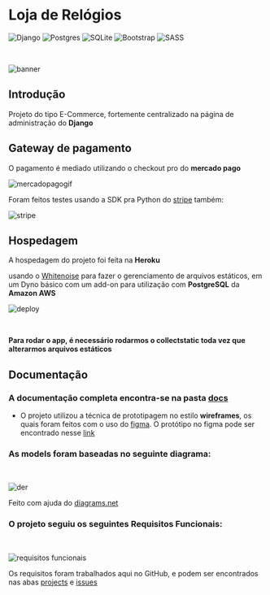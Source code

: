 # Loja de Relógios

![Django](https://img.shields.io/badge/django-%23092E20.svg?style=for-the-badge&logo=django&logoColor=white)
![Postgres](https://img.shields.io/badge/postgres-%23316192.svg?style=for-the-badge&logo=postgresql&logoColor=white)
![SQLite](https://img.shields.io/badge/sqlite-%2307405e.svg?style=for-the-badge&logo=sqlite&logoColor=white)
![Bootstrap](https://img.shields.io/badge/bootstrap-%23563D7C.svg?style=for-the-badge&logo=bootstrap&logoColor=white)
![SASS](https://img.shields.io/badge/SASS-hotpink.svg?style=for-the-badge&logo=SASS&logoColor=white)

<br />

![banner](https://github.com/rafaelngoncalves5/loja-relogios/blob/master/docs/banner.PNG)

## Introdução

Projeto do tipo E-Commerce, fortemente centralizado na página de administração do **Django**

## Gateway de pagamento

O pagamento é mediado utilizando o checkout pro do **mercado pago**

![mercadopagogif](https://github.com/rafaelngoncalves5/loja-relogios/blob/master/docs/mercadopago.gif)

Foram feitos testes usando a SDK pra Python do [stripe](https://stripe.com/docs) também:

![stripe](https://github.com/rafaelngoncalves5/loja-relogios/blob/master/docs/stripe.PNG)

## Hospedagem

A hospedagem do projeto foi feita na **Heroku**

usando o [Whitenoise](https://whitenoise.readthedocs.io/) para fazer o gerenciamento de arquivos estáticos, em um Dyno básico com um add-on para utilização com **PostgreSQL** da **Amazon AWS**

![deploy](https://github.com/rafaelngoncalves5/loja-relogios/assets/62622905/cd2afdb6-4c86-4cde-ab66-7415fe230d70)

<br />

__Para rodar o app, é necessário rodarmos o collectstatic toda vez que alterarmos arquivos estáticos__

## Documentação

### A documentação completa encontra-se na pasta [docs](https://github.com/rafaelngoncalves5/loja-relogios/tree/master/docs)

- O projeto utilizou a técnica de prototipagem no estilo **wireframes**, os quais foram feitos com o uso do [figma](https://www.figma.com/). O protótipo no figma pode ser encontrado nesse [link](https://www.figma.com/file/x50yDDgJO1vNL9x0uMe7ZK/E-commerce?node-id=0-1&t=FXz16bZ9s8brMhMe-0)

### As models foram baseadas no seguinte diagrama:

<br />

![der](https://github.com/rafaelngoncalves5/loja-relogios/blob/master/docs/DER.jpg?raw=true)

Feito com ajuda do [diagrams.net](https://www.diagrams.net/)

### O projeto seguiu os seguintes Requisitos Funcionais:

<br />

![requisitos funcionais](https://github.com/rafaelngoncalves5/loja-relogios/blob/master/docs/RFs.PNG?raw=true)

Os requisitos foram trabalhados aqui no GitHub, e podem ser encontrados nas abas [projects](https://github.com/rafaelngoncalves5/loja-relogios/projects?query=is%3Aopen) e [issues](https://github.com/rafaelngoncalves5/loja-relogios/issues)